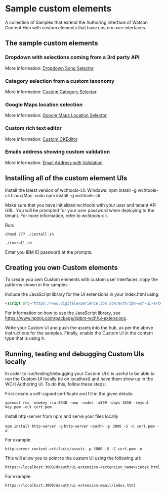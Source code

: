 # Sample custom elements

A collection of Samples that extend the Authoring interface of Watson Content Hub with custom elements that have custom user interfaces. 

## The sample custom elements

### Dropdown with selections coming from a 3rd party API

More information: [Dropdown Song Selector](sample-ui-extension-dropdown)

### Category selection from a custom taxonomy

More information: [Custom Category Selector](sample-ui-extension-category)

### Google Maps location selection

More information: [Google Maps Location Selector](sample-ui-extension-map)

### Custom rich text editor

More information: [Custom CKEditor](sample-ui-extension-rte)

### Emails address showing custom validation

More information: [Email Address with Validation](sample-ui-extension-email)

## Installing all of the custom element UIs

Install the latest version of wchtools-cli. Windows: npm install -g wchtools-cli Linux/Mac: sudo npm install -g wchtools-cli

Make sure that you have initialized wchtools with your user and tenant API URL. You will be prompted for your user password when deploying to the tenant. For more information, refer to wchtools-cli.

Run:

```chmod 777 ./install.sh```

```./install.sh```

Enter you IBM ID password at the prompts.

## Creating you own Custom elements

To create you own Custom elements with custom user interfaces, copy the patterns shown in the samples.

Include the JavaScript library for the UI extensions in your index.html using:

```html
<script src="https://www.digitalexperience.ibm.com/auth/ibm-wch-ui-extensions.js"></script>
```

For information on how to use the JavaScript library, see https://www.npmjs.com/package/@ibm-wch/ui-extensions.

Write your Custom UI and push the assets into the hub, as per the above instructions for the samples. Finally,
enable the Custom UI in the content type that is using it.

## Running, testing and debugging Custom UIs locally

In order to run/testing/debugging your Custom UI it is useful to be able to run the Custom UI locally (ie on localhost) and have them show up in the WCH Authoring UI. To do this, follow these steps:

First create a self-signed certificate and fill in the given details:

```openssl req -newkey rsa:2048 -new -nodes -x509 -days 3650 -keyout key.pem -out cert.pem```

Install http-server from npm and serve your files locally

```npm install http-server -g```
```http-server <path> -p 3000 -S -C cert.pem -o```

For example:

```http-server content-artifacts/assets -p 3000 -S -C cert.pem -o```

This will allow you to point to the custom UI using the following url:

```https://localhost:3000/dxauth/ui-extension-<extension_name>/index.html```

For example:

```https://localhost:3000/dxauth/ui-extension-email/index.html```
